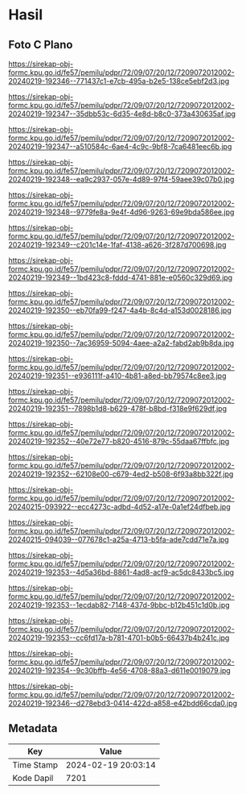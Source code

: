 # Hasil

## Foto C Plano

https://sirekap-obj-formc.kpu.go.id/fe57/pemilu/pdpr/72/09/07/20/12/7209072012002-20240219-192346--771437c1-e7cb-495a-b2e5-138ce5ebf2d3.jpg

https://sirekap-obj-formc.kpu.go.id/fe57/pemilu/pdpr/72/09/07/20/12/7209072012002-20240219-192347--35dbb53c-6d35-4e8d-b8c0-373a430635af.jpg

https://sirekap-obj-formc.kpu.go.id/fe57/pemilu/pdpr/72/09/07/20/12/7209072012002-20240219-192347--a510584c-6ae4-4c9c-9bf8-7ca6481eec6b.jpg

https://sirekap-obj-formc.kpu.go.id/fe57/pemilu/pdpr/72/09/07/20/12/7209072012002-20240219-192348--ea9c2937-057e-4d89-97f4-59aee39c07b0.jpg

https://sirekap-obj-formc.kpu.go.id/fe57/pemilu/pdpr/72/09/07/20/12/7209072012002-20240219-192348--9779fe8a-9e4f-4d96-9263-69e9bda586ee.jpg

https://sirekap-obj-formc.kpu.go.id/fe57/pemilu/pdpr/72/09/07/20/12/7209072012002-20240219-192349--c201c14e-1faf-4138-a626-3f287d700698.jpg

https://sirekap-obj-formc.kpu.go.id/fe57/pemilu/pdpr/72/09/07/20/12/7209072012002-20240219-192349--1bd423c8-fddd-4741-881e-e0560c329d69.jpg

https://sirekap-obj-formc.kpu.go.id/fe57/pemilu/pdpr/72/09/07/20/12/7209072012002-20240219-192350--eb70fa99-f247-4a4b-8c4d-a153d0028186.jpg

https://sirekap-obj-formc.kpu.go.id/fe57/pemilu/pdpr/72/09/07/20/12/7209072012002-20240219-192350--7ac36959-5094-4aee-a2a2-fabd2ab9b8da.jpg

https://sirekap-obj-formc.kpu.go.id/fe57/pemilu/pdpr/72/09/07/20/12/7209072012002-20240219-192351--e936111f-a410-4b81-a8ed-bb79574c8ee3.jpg

https://sirekap-obj-formc.kpu.go.id/fe57/pemilu/pdpr/72/09/07/20/12/7209072012002-20240219-192351--7898b1d8-b629-478f-b8bd-f318e9f629df.jpg

https://sirekap-obj-formc.kpu.go.id/fe57/pemilu/pdpr/72/09/07/20/12/7209072012002-20240219-192352--40e72e77-b820-4516-879c-55daa67ffbfc.jpg

https://sirekap-obj-formc.kpu.go.id/fe57/pemilu/pdpr/72/09/07/20/12/7209072012002-20240219-192352--62108e00-c679-4ed2-b508-6f93a8bb322f.jpg

https://sirekap-obj-formc.kpu.go.id/fe57/pemilu/pdpr/72/09/07/20/12/7209072012002-20240215-093922--ecc4273c-adbd-4d52-a17e-0a1ef24dfbeb.jpg

https://sirekap-obj-formc.kpu.go.id/fe57/pemilu/pdpr/72/09/07/20/12/7209072012002-20240215-094039--077678c1-a25a-4713-b5fa-ade7cdd71e7a.jpg

https://sirekap-obj-formc.kpu.go.id/fe57/pemilu/pdpr/72/09/07/20/12/7209072012002-20240219-192353--4d5a36bd-8861-4ad8-acf9-ac5dc8433bc5.jpg

https://sirekap-obj-formc.kpu.go.id/fe57/pemilu/pdpr/72/09/07/20/12/7209072012002-20240219-192353--1ecdab82-7148-437d-9bbc-b12b451c1d0b.jpg

https://sirekap-obj-formc.kpu.go.id/fe57/pemilu/pdpr/72/09/07/20/12/7209072012002-20240219-192353--cc6fd17a-b781-4701-b0b5-66437b4b241c.jpg

https://sirekap-obj-formc.kpu.go.id/fe57/pemilu/pdpr/72/09/07/20/12/7209072012002-20240219-192354--9c30bffb-4e56-4708-88a3-d611e0019079.jpg

https://sirekap-obj-formc.kpu.go.id/fe57/pemilu/pdpr/72/09/07/20/12/7209072012002-20240219-192346--d278ebd3-0414-422d-a858-e42bdd66cda0.jpg


## Metadata

| Key        | Value               |
| ---------- | ------------------- |
| Time Stamp | 2024-02-19 20:03:14 |
| Kode Dapil | 7201                |



